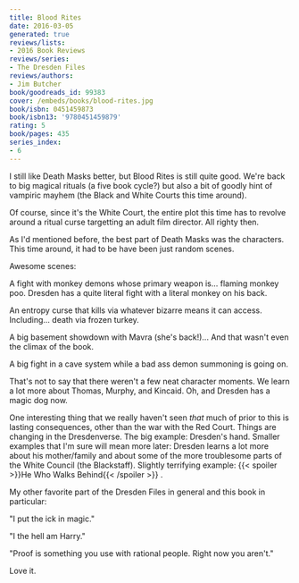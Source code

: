 ```yaml
---
title: Blood Rites
date: 2016-03-05
generated: true
reviews/lists:
- 2016 Book Reviews
reviews/series:
- The Dresden Files
reviews/authors:
- Jim Butcher
book/goodreads_id: 99383
cover: /embeds/books/blood-rites.jpg
book/isbn: 0451459873
book/isbn13: '9780451459879'
rating: 5
book/pages: 435
series_index:
- 6
---
```

I still like Death Masks better, but Blood Rites is still quite good. We're back to big magical rituals (a five book cycle?) but also a bit of goodly hint of vampiric mayhem (the Black and White Courts this time around).  

Of course, since it's the White Court, the entire plot this time has to revolve around a ritual curse targetting an adult film director. All righty then.  

<!--more-->

As I'd mentioned before, the best part of Death Masks was the characters. This time around, it had to be have been just random scenes.  

Awesome scenes:  

A fight with monkey demons whose primary weapon is... flaming monkey poo. Dresden has a quite literal fight with a literal monkey on his back.  

An entropy curse that kills via whatever bizarre means it can access. Including... death via frozen turkey.  

A big basement showdown with Mavra (she's back!)... And that wasn't even the climax of the book.  

A big fight in a cave system while a bad ass demon summoning is going on.  

That's not to say that there weren't a few neat character moments. We learn a lot more about Thomas, Murphy, and Kincaid. Oh, and Dresden has a magic dog now.  

One interesting thing that we really haven't seen _that_ much of prior to this is lasting consequences, other than the war with the Red Court. Things are changing in the Dresdenverse. The big example: Dresden's hand. Smaller examples that I'm sure will mean more later: Dresden learns a lot more about his mother/family and about some of the more troublesome parts of the White Council (the Blackstaff). Slightly terrifying example:  {{< spoiler >}}He Who Walks Behind{{< /spoiler >}}  .  

My other favorite part of the Dresden Files in general and this book in particular:  

"I put the ick in magic."  

"I the hell am Harry."  

"Proof is something you use with rational people. Right now you aren't."  

Love it.